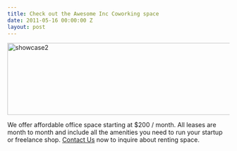 ```yaml
---
title: Check out the Awesome Inc Coworking space
date: 2011-05-16 00:00:00 Z
layout: post
---
```

 
<p><img alt="showcase2" height="164" src="http://awesomeinc.org/images/590x164xshowcase4.jpg.pagespeed.ic.UNCtpuxpnn.jpg" width="590"/></p>
<p>We offer affordable office space starting at $200 / month. All leases are month to month and include all the amenities you need to run your startup or freelance shop. <a href="http://awesomeinc.org/contact" title="Contact Us" target="_blank">Contact Us</a> now to inquire about renting space.</p>
